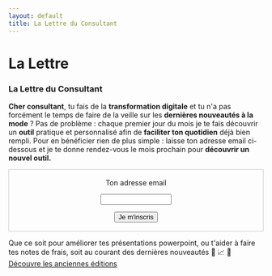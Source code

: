 ```yaml
---
layout: default
title: La Lettre du Consultant
---
```


<div class="post">
  <h1 class="pageTitle">La Lettre</h1>

  <h3> La Lettre du Consultant</h3>
  <p><b>Cher consultant</b>, tu fais de la <b>transformation digitale</b> et tu n'a pas forcément le temps de faire de la veille sur les <b>dernières nouveautés à la mode</b> ? Pas de problème : chaque premier jour du mois je te fais découvrir un <b>outil</b> pratique et personnalisé afin de <b>faciliter ton quotidien</b> déjà bien rempli. Pour en bénéficier rien de plus simple : laisse ton adresse email ci-dessous et je te donne rendez-vous le mois prochain pour <b>découvrir un nouvel outil.</b></p> 
 
 <form style="border:1px solid #ccc;padding:3px;text-align:center;" action="https://tinyletter.com/lettreduconsultant" method="post" target="popupwindow" onsubmit="window.open('https://tinyletter.com/lettreduconsultant', 'popupwindow', 'scrollbars=yes,width=800,height=600');return true"><p><label for="tlemail">Ton adresse email</label></p><p><input type="text" style="width:140px" name="email" id="tlemail" /></p><input type="hidden" value="1" name="embed"/><input type="submit" value="Je m'inscris" /><p><a href="https://tinyletter.com" target="_blank"></a></p></form>

 <p> Que ce soit pour améliorer tes présentations powerpoint, ou t'aider à faire tes notes de frais, soit au courant des dernières nouveautés &#x1F680; &#x1F4C8; &#x1F4CC; <br> <a href="https://tinyletter.com/lettreduconsultant/archive"> Découvre les anciennes éditions </a> </p>